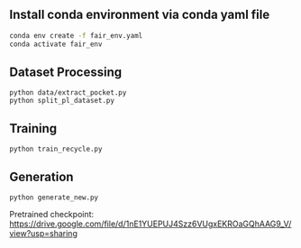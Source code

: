 ## Install conda environment via conda yaml file
```bash
conda env create -f fair_env.yaml
conda activate fair_env
```

## Dataset Processing

```
python data/extract_pocket.py
python split_pl_dataset.py
```


## Training

```
python train_recycle.py
```

## Generation

```
python generate_new.py
```

Pretrained checkpoint: https://drive.google.com/file/d/1nE1YUEPUJ4Szz6VUgxEKROaGQhAAG9_V/view?usp=sharing 

